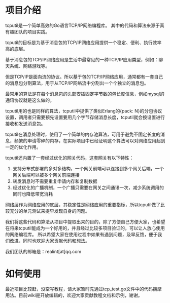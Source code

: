 项目介绍
=======

tcputil是一个简单高效的Go语言TCP/IP网络编程库。
其中的代码和算法来源于真有趣团队的项目实践。

tcputil的目标是为基于消息包的TCP/IP网络应用提供一个稳定、便利、执行效率高的底层。

基于消息包的TCP/IP网络应用是生活中最常见的一种TCP/IP应用类型，例如：聊天系统、网络游戏等。

但是TCP/IP是面向流的协议。所以基于包的TCP/IP网络应用，通常都有一套自己的消息包分割算法，用于从TCP/IP网络流中分割出一个个独立的消息包。

最常用的算法是在每个消息包的头部安插固定字节数的包长度信息，例如mysql的通讯协议就是这么做的。

tcputil用的也是同样的算法，tcputil中提供了类似Erlang的{pack: N}的分包协议设置，调用者只需要预先设置要用几个字节存储消息长度，tcputil就会按设置进行接收和发送消息包。

tcputil在消息处理时，使用了一个简单的内存池算法，可用于避免不固定长度的消息，频繁的申请零碎的内存，在实际项目中已经证明这个算法可以对网络应用起到一定的优化作用。

tcputil还内置了一套经过优化的网关代码，这套网关有以下特性：

1. 支持分布式部署的多对多结构，一个网关前端可以连接到多个网关后端，一个网关后端可以被多个网关前端连接
2. 转发消息时不需要重复申请内存和复制数据
3. 经过优化的广播机制，一个广播只需要在网关之间通讯一次，减少系统调用的同时也降低带宽消耗

网络层作为网络应用的底层，其稳定性是网络应用的重要指标，所以tcputil做了比较充分的单元测试来提早发现自身的问题。

我们将这些代码和算法从项目中提取出来的目的，除了方便自己方便大家，也希望在将来tcputil能成为一个好用的，并且经过比较多项目验证的，可以让人放心使用的网络编程库。
所以希望大家在使用过程中如果有遇到问题，及早反馈，便于我们改进，同时也欢迎大家贡献代码和想法。

我们团队的邮箱是：realint\[at\]qq.com

如何使用
========

最近项目比较赶，没空写教程，请大家暂时先通过tcp_test.go文件中的代码揣摩用法。目前wiki是开放编辑的，欢迎大家贡献教程文档和示例，谢谢。
